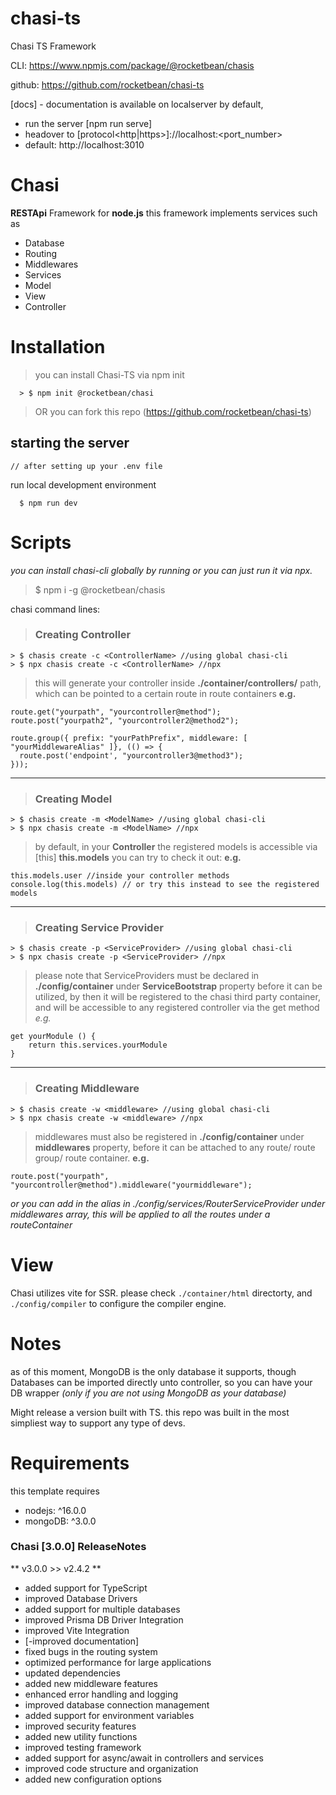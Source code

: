 # chasi-ts
Chasi TS Framework

CLI: https://www.npmjs.com/package/@rocketbean/chasis

github: https://github.com/rocketbean/chasi-ts

[docs] - documentation is available on localserver by default,
* run the server [npm run serve]
* headover to [protocol<http|https>]://localhost:<port_number>
* default: http://localhost:3010
# Chasi
**RESTApi** Framework for **node.js**
this framework implements services such as
- Database
- Routing
- Middlewares
- Services
- Model
- View
- Controller

# Installation
  > you can install Chasi-TS via npm init
  ```
    > $ npm init @rocketbean/chasi
  ```
  >OR you can fork this repo (https://github.com/rocketbean/chasi-ts)

## starting the server
    // after setting up your .env file 
run local development environment
```
  $ npm run dev
```
# Scripts
 *you can install chasi-cli globally by running or you can just run it via npx.*
 > $ npm i -g @rocketbean/chasis

chasi command lines: 

> ### Creating Controller
```
> $ chasis create -c <ControllerName> //using global chasi-cli
> $ npx chasis create -c <ControllerName> //npx
```
  > this will generate your controller inside **./container/controllers/** path, 
  which can be pointed to a certain route in route containers
  **e.g.**  
  ```
route.get("yourpath", "yourcontroller@method");
route.post("yourpath2", "yourcontroller2@method2");

route.group({ prefix: "yourPathPrefix", middleware: [ "yourMiddlewareAlias" ]}, (() => {
    route.post('endpoint', "yourcontroller3@method3");
}));
  ```
<hr/>

> ### Creating  Model
  
```
> $ chasis create -m <ModelName> //using global chasi-cli
> $ npx chasis create -m <ModelName> //npx
```

  > by default, in your **Controller** the registered models is accessible via [this] **this.models**
   you can try to check it out:
  **e.g.**
 ```
this.models.user //inside your controller methods
console.log(this.models) // or try this instead to see the registered models
 ```
 <hr/>
 
  > ### Creating Service Provider
  
```
> $ chasis create -p <ServiceProvider> //using global chasi-cli
> $ npx chasis create -p <ServiceProvider> //npx
```
  > please note that ServiceProviders must be declared in **./config/container** under **ServiceBootstrap** property before it can be utilized, by then it will be registered to the chasi third party container, and will be accessible to any registered controller via the get method
  *e.g.*
```
get yourModule () {
    return this.services.yourModule
}
```
<hr/>

> ### Creating Middleware

```
> $ chasis create -w <middleware> //using global chasi-cli
> $ npx chasis create -w <middleware> //npx
```
  > middlewares must also be registered in **./config/container** under **middlewares** property, before it can
    be attached to any route/ route group/ route container.
  **e.g.**
  ```
route.post("yourpath", "yourcontroller@method").middleware("yourmiddleware");
  ```
  *or you can add in the alias in ./config/services/RouterServiceProvider under middlewares array, this will be applied to all the routes under a routeContainer* 
# View
Chasi utilizes vite for SSR.
please check `./container/html` directorty,
and `./config/compiler` to configure the compiler engine.



# Notes
  as of this moment, MongoDB is the only database it supports, though Databases can be imported directly unto controller,
  so you can have your DB wrapper *(only if you are not using MongoDB as your database)*
  
  Might release a version built with TS. this repo was built in the most simpliest way to support any type of devs.

# Requirements 
this template requires 
- nodejs: ^16.0.0
- mongoDB: ^3.0.0


### Chasi [3.0.0] ReleaseNotes
** v3.0.0 >> v2.4.2 **

- added support for TypeScript
- improved Database Drivers
- added support for multiple databases
- improved Prisma DB Driver Integration
- improved Vite Integration
- [-improved documentation]
- fixed bugs in the routing system
- optimized performance for large applications
- updated dependencies
- added new middleware features
- enhanced error handling and logging
- improved database connection management
- added support for environment variables
- improved security features
- added new utility functions
- improved testing framework
- added support for async/await in controllers and services
- improved code structure and organization
- added new configuration options
